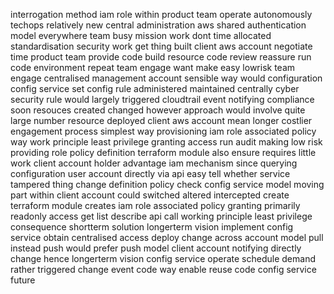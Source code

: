 interrogation method iam role within product team operate autonomously techops relatively new central administration aws shared authentication model everywhere team busy mission work dont time allocated standardisation security work get thing built client aws account negotiate time product team provide code build resource code review reassure run code environment repeat team engage want make easy lowrisk team engage centralised management account sensible way would configuration config service set config rule administered maintained centrally cyber security rule would largely triggered cloudtrail event notifying compliance soon resouces created changed however approach would involve quite large number resource deployed client aws account mean longer costlier engagement process simplest way provisioning iam role associated policy way work principle least privilege granting access run audit making low risk providing role policy definition terraform module also ensure requires little work client account holder advantage iam mechanism since querying configuration user account directly via api easy tell whether service tampered thing change definition policy check config service model moving part within client account could switched altered intercepted create terraform module creates iam role associated policy granting primarily readonly access get list describe api call working principle least privilege consequence shortterm solution longerterm vision implement config service obtain centralised access deploy change across account model pull instead push would prefer push model client account notifying directly change hence longerterm vision config service operate schedule demand rather triggered change event code way enable reuse code config service future